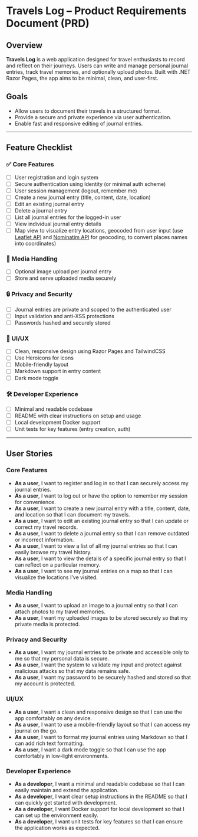 # Travels Log – Product Requirements Document (PRD)

## Overview

**Travels Log** is a web application designed for travel enthusiasts to record and reflect on their journeys. Users can write and manage personal journal entries, track travel memories, and optionally upload photos. Built with .NET Razor Pages, the app aims to be minimal, clean, and user-first.

## Goals

- Allow users to document their travels in a structured format.
- Provide a secure and private experience via user authentication.
- Enable fast and responsive editing of journal entries.

---

## Feature Checklist

### ✅ Core Features

- [ ] User registration and login system
- [ ] Secure authentication using Identity (or minimal auth scheme)
- [ ] User session management (logout, remember me)
- [ ] Create a new journal entry (title, content, date, location)
- [ ] Edit an existing journal entry
- [ ] Delete a journal entry
- [ ] List all journal entries for the logged-in user
- [ ] View individual journal entry details
- [ ] Map view to visualize entry locations, geocoded from user input (use [Leaflet API](https://leafletjs.com/reference.html) and [Nominatim API](https://nominatim.org/) for geocoding, to convert places names into coordinates)

### 📸 Media Handling

- [ ] Optional image upload per journal entry
- [ ] Store and serve uploaded media securely

### 🔒 Privacy and Security

- [ ] Journal entries are private and scoped to the authenticated user
- [ ] Input validation and anti-XSS protections
- [ ] Passwords hashed and securely stored

### 🎨 UI/UX

- [ ] Clean, responsive design using Razor Pages and TailwindCSS
- [ ] Use Heroicons for icons
- [ ] Mobile-friendly layout
- [ ] Markdown support in entry content
- [ ] Dark mode toggle

### 🛠 Developer Experience

- [ ] Minimal and readable codebase
- [ ] README with clear instructions on setup and usage
- [ ] Local development Docker support
- [ ] Unit tests for key features (entry creation, auth)

---

## User Stories

### Core Features

- **As a user**, I want to register and log in so that I can securely access my journal entries.
- **As a user**, I want to log out or have the option to remember my session for convenience.
- **As a user**, I want to create a new journal entry with a title, content, date, and location so that I can document my travels.
- **As a user**, I want to edit an existing journal entry so that I can update or correct my travel records.
- **As a user**, I want to delete a journal entry so that I can remove outdated or incorrect information.
- **As a user**, I want to view a list of all my journal entries so that I can easily browse my travel history.
- **As a user**, I want to view the details of a specific journal entry so that I can reflect on a particular memory.
- **As a user**, I want to see my journal entries on a map so that I can visualize the locations I’ve visited.

### Media Handling

- **As a user**, I want to upload an image to a journal entry so that I can attach photos to my travel memories.
- **As a user**, I want my uploaded images to be stored securely so that my private media is protected.

### Privacy and Security

- **As a user**, I want my journal entries to be private and accessible only to me so that my personal data is secure.
- **As a user**, I want the system to validate my input and protect against malicious attacks so that my data remains safe.
- **As a user**, I want my password to be securely hashed and stored so that my account is protected.

### UI/UX

- **As a user**, I want a clean and responsive design so that I can use the app comfortably on any device.
- **As a user**, I want to use a mobile-friendly layout so that I can access my journal on the go.
- **As a user**, I want to format my journal entries using Markdown so that I can add rich text formatting.
- **As a user**, I want a dark mode toggle so that I can use the app comfortably in low-light environments.

### Developer Experience

- **As a developer**, I want a minimal and readable codebase so that I can easily maintain and extend the application.
- **As a developer**, I want clear setup instructions in the README so that I can quickly get started with development.
- **As a developer**, I want Docker support for local development so that I can set up the environment easily.
- **As a developer**, I want unit tests for key features so that I can ensure the application works as expected.
